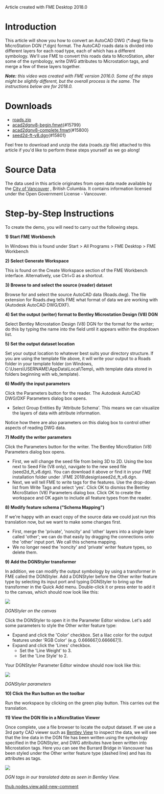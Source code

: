 Article created with FME Desktop 2018.0

Introduction
============

This article will show you how to convert an AutoCAD DWG (\*.dwg) file
to MicroStation DGN (\*.dgn) format. The AutoCAD roads data is divided
into different layers for each road type, each of which has a different
symbology. We\'ll use FME to convert this roads data to MicroStation,
alter some of the symbology, write DWG attributes to Microstation tags,
and merge a few of these layers together.

***Note:** this video was created with FME version 2016.0. Some of the
steps might be slightly different, but the overall process is the same.
The instructions below are for 2018.0.*

Downloads
=========

-   [roads.zip](https://knowledge.safe.com/storage/attachments/711-roads.zip)
-   [acad2dgnv8-begin.fmwt](https://knowledge.safe.com/storage/attachments/15799-acad2dgnv8-begin.fmwt){#15799}
-   [acad2dgnv8-complete.fmwt](https://knowledge.safe.com/storage/attachments/15800-acad2dgnv8-complete.fmwt){#15800}
-   [seed2d-ft-v8.dgn](https://knowledge.safe.com/storage/attachments/15801-seed2d-ft-v8.dgn){#15801}

Feel free to download and unzip the data (roads.zip file) attached to
this article if you\'d like to perform these steps yourself as we go
along!

Source Data
===========

The data used in this article originates from open data made available
by the [City of Vancouver](http://data.vancouver.ca/) , British
Columbia. It contains information licensed under the Open Government
License - Vancouver.

Step-by-Step Instructions
=========================

To create the demo, you will need to carry out the following steps.

**1) Start FME Workbench**

In Windows this is found under Start \> All Programs \> FME Desktop \>
FME Workbench

**2) Select Generate Workspace**

This is found on the Create Workspace section of the FME Workbench
interface. Alternatively, use Ctrl+G as a shortcut.

**3) Browse to and select the source (reader) dataset**

Browse for and select the source AutoCAD data (Roads.dwg). The file
extension for Roads.dwg tells FME what format of data we are working
with (Autodesk AutoCAD DWG/DXF).

**4) Set the output (writer) format to Bentley Microstation Design (V8)
DGN**

Select Bentley Microstation Design (V8) DGN for the format for the
writer; do this by typing the name into the field until it appears
within the dropdown list.

**5) Set the output dataset location**

Set your output location to whatever best suits your directory
structure. If you are using the template file above, it will write your
output to a Roads folder in your template folder (on Windows,
C:\\Users\\USERNAME\\AppData\\Local\\Temp\\, with template data stored
in folders beginning with wb\_template).

**6) Modify the input parameters**

Click the Parameters button for the reader. The Autodesk AutoCAD DWG/DXF
Parameters dialog box opens.

-   Select Group Entities By 'Attribute Schema'. This means we can
    visualize the layers of data with attribute information.

Notice how there are also parameters on this dialog box to control other
aspects of reading DWG data.

**7) Modify the writer parameters**

Click the Parameters button for the writer. The Bentley MicroStation
(V8) Parameters dialog box opens.

-   First, we will change the seed file from being 3D to 2D. Using the
    box next to Seed File (V8 only), navigate to the new seed file
    (seed2d\_ft\_v8.dgn). You can download it above or find it in your
    FME installation folder under .\\FME
    2018\\design\\seed2d\_ft\_v8.dgn.
-   Next, we will tell FME to write tags for the features. Use the
    drop-down list from Write Tags and select 'yes'. Click OK to dismiss
    the Bentley MicroStation (V8) Parameters dialog box. Click OK to
    create the workspace and OK again to include all feature types from
    the reader.

**8) Modify feature schema ("Schema Mapping")**

If we\'re happy with an exact copy of the source data we could just run
this translation now, but we want to make some changes first.

-   First, merge the 'private', 'noncity' and 'other' layers into a
    single layer called 'other'; we can do that easily by dragging the
    connections onto the 'other' input port. We call this schema
    mapping.
-   We no longer need the 'noncity' and 'private' writer feature types,
    so delete them.

**9) Add the DGNStyler transformer**

In addition, we can modify the output symbology by using a transformer
in FME called the DGNStyler. Add a DGNStyler before the Other writer
feature type by selecting its input port and typing DGNStyler to bring
up the transformer in the Quick Add menu. Double-click it or press enter
to add it to the canvas, which should now look like this:

![](images/9400c6538a966bf1bdfcac0dc076076c1d7f1a8d.png)

*DGNStyler on the canvas*

Click the DGNStyler to open it in the Parameter Editor window. Let's add
some parameters to style the Other writer feature type:

-   Expand and click the 'Color' checkbox. Set a lilac color for the
    output features under 'RGB Color' (e.g. 0.666667,0.666667,1).
-   Expand and click the 'Lines' checkbox.
    -   Set the 'Line Weight' to 3.
    -   Set the 'Line Style' to 2.

Your DGNStyler Parameter Editor window should now look like this:

![](images/4e4f1f590da8dcba622dd6d7e2f09e93e32f0f2a.png)

*DGNStyler parameters*

**10) Click the Run button on the toolbar**

Run the workspace by clicking on the green play button. This carries out
the translation.

**11) View the DGN file in a MicroStation Viewer**

Once complete, use a file browser to locate the output dataset. If we
use a 3rd party CAD viewer such as [Bentley
View](https://www.bentley.com/en/products/product-line/modeling-and-visualization-software/bentley-view)
to inspect the data, we will see that the line data in the DGN file has
been written using the symbology specified in the DGNStyler, and DWG
attributes have been written into Microstation tags. Here you can see
the Burrard Bridge in Vancouver has been styled under the Other writer
feature type (dashed line) and has its attributes as tags.

![](images/ba16f2142333681218d9cc0844484b07ee641bce.png)

*DGN tags in our translated data as seen in Bentley View.*

[thub.nodes.view.add-new-comment](#)
